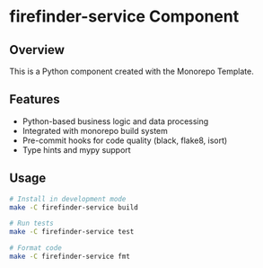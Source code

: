# firefinder-service Component

## Overview

This is a Python component created with the Monorepo Template.

## Features

- Python-based business logic and data processing
- Integrated with monorepo build system
- Pre-commit hooks for code quality (black, flake8, isort)
- Type hints and mypy support

## Usage

```bash
# Install in development mode
make -C firefinder-service build

# Run tests
make -C firefinder-service test

# Format code
make -C firefinder-service fmt
```
